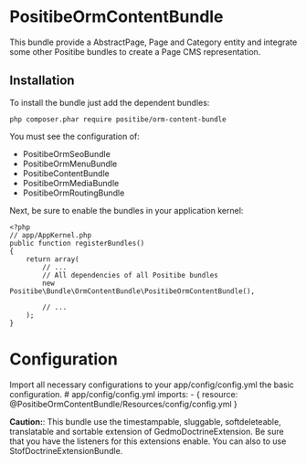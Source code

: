 PositibeOrmContentBundle
========================

This bundle provide a AbstractPage, Page and Category entity and integrate some other Positibe bundles to create a Page CMS representation.

Installation
------------

To install the bundle just add the dependent bundles:

    php composer.phar require positibe/orm-content-bundle

You must see the configuration of:
* PositibeOrmSeoBundle
* PositibeOrmMenuBundle
* PositibeContentBundle
* PositibeOrmMediaBundle
* PositibeOrmRoutingBundle

Next, be sure to enable the bundles in your application kernel:

    <?php
    // app/AppKernel.php
    public function registerBundles()
    {
        return array(
            // ...
            // All dependencies of all Positibe bundles
            new Positibe\Bundle\OrmContentBundle\PositibeOrmContentBundle(),

            // ...
        );
    }

Configuration
=============

Import all necessary configurations to your app/config/config.yml the basic configuration.
    # app/config/config.yml
    imports:
        - { resource: @PositibeOrmContentBundle/Resources/config/config.yml }

**Caution:**: This bundle use the timestampable, sluggable, softdeleteable, translatable and sortable extension of GedmoDoctrineExtension. Be sure that you have the listeners for this extensions enable. You can also to use StofDoctrineExtensionBundle.


